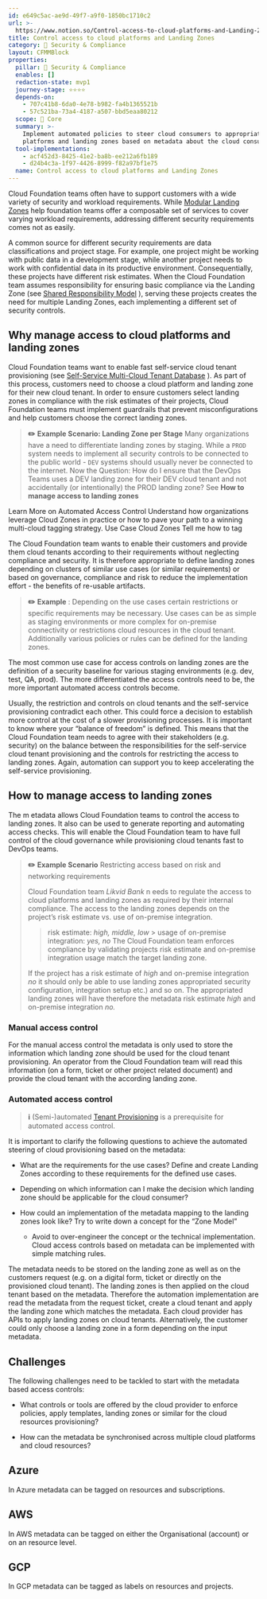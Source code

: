 ```yaml
---
id: e649c5ac-ae9d-49f7-a9f0-1850bc1710c2
url: >-
  https://www.notion.so/Control-access-to-cloud-platforms-and-Landing-Zones-e649c5acae9d49f7a9f01850bc1710c2
title: Control access to cloud platforms and Landing Zones
category: 🔖 Security & Compliance
layout: CFMMBlock
properties:
  pillar: 🔖 Security & Compliance
  enables: []
  redaction-state: mvp1
  journey-stage: ⭐️⭐️⭐️⭐️
  depends-on:
    - 707c41b8-6da0-4e78-b982-fa4b1365521b
    - 57c521ba-73a4-4187-a507-bbd5eaa80212
  scope: 🏢 Core
  summary: >-
    Implement automated policies to steer cloud consumers to appropriate cloud
    platforms and landing zones based on metadata about the cloud consumer.
  tool-implementations:
    - acf452d3-8425-41e2-ba8b-ee212a6fb189
    - d24b4c3a-1f97-4426-8999-f82a97bf1e75
  name: Control access to cloud platforms and Landing Zones
---
```


Cloud Foundation teams often have to support customers with a wide variety of security and workload requirements. While [Modular Landing Zones](/maturity-model/tenant-management/modular-landing-zones.md) help foundation teams offer a composable set of services to cover varying workload requirements, addressing different security requirements comes not as easily.

A common source for different security requirements are data classifications and project stage. For example, one project might be working with public data in a development stage, while another project needs to work with confidential data in its productive environment. Consequentially, these projects have different risk estimates. When the Cloud Foundation team assumes responsibility for ensuring basic compliance via the Landing Zone (see [Shared Responsibility Model](/maturity-model/security-and-compliance/shared-responsibility-model.md) ), serving these projects creates the need for multiple Landing Zones, each implementing a different set of security controls.

## Why manage access to cloud platforms and landing zones

Cloud Foundation teams want to enable fast self-service cloud tenant provisioning (see [Self-Service Multi-Cloud Tenant Database](/maturity-model/tenant-management/self-service-multi-cloud-tenant-database.md) ). As part of this process, customers need to choose a cloud platform and landing zone for their new cloud tenant. In order to ensure customers select landing zones in compliance with the risk estimates of their projects, Cloud Foundation teams must implement guardrails that prevent misconfigurations and help customers choose the correct landing zones.

> **✏️** **Example Scenario: Landing Zone per Stage** Many organizations have a need to differentiate landing zones by staging. While a `PROD` system needs to implement all security controls to be connected to the public world - `DEV` systems should usually never be connected to the internet. Now the Question: How do I ensure that the DevOps Teams uses a DEV landing zone for their DEV cloud tenant and not accidentally (or intentionally) the PROD landing zone? See **How to manage access to landing zones**



<!--notion-markdown-cms:raw-->
<CallToAction>
  <CtaHeader>Learn More on Automated Access Control</CtaHeader>
  <CtaText>Understand how organizations leverage Cloud Zones in practice or how to pave your path to a winning multi-cloud tagging strategy.</CtaText>
  <CtaButton class="btn-primary" url="https://www.meshcloud.io/use-case-cloud-zones/">Use Case Cloud Zones</CtaButton>
  <CtaButton class="btn-secondary" url="https://www.meshcloud.io/2020/10/27/your-path-to-a-winning-multi-cloud-tagging-strategy/">Tell me how to tag</CtaButton>
</CallToAction>

The Cloud Foundation team wants to enable their customers and provide them cloud tenants according to their requirements without neglecting compliance and security. It is therefore appropriate to define landing zones depending on clusters of similar use cases (or similar requirements) or based on governance, compliance and risk to reduce the implementation effort - the benefits of re-usable artifacts.

> **✏️** **Example** :
> Depending on the use cases certain restrictions or specific requirements may be necessary. 
> Use cases can be as simple as staging environments or more complex for on-premise connectivity or restrictions cloud resources in the cloud tenant. Additionally various policies or rules can be defined for the landing zones.

The most common use case for access controls on landing zones are the definition of a security baseline for various staging environments (e.g. dev, test, QA, prod). The more differentiated the access controls need to be, the more important automated access controls become.

Usually, the restriction and controls on cloud tenants and the self-service provisioning contradict each other. This could force a decision to establish more control at the cost of a slower provisioning processes. It is important to know where your “balance of freedom” is defined. This means that the Cloud Foundation team needs to agree with their stakeholders (e.g. security) on the balance between the responsibilities for the self-service cloud tenant provisioning and the controls for restricting the access to landing zones. Again, automation can support you to keep accelerating the self-service provisioning.

## How to manage access to landing zones

The m etadata allows Cloud Foundation teams to control the access to landing zones. It also can be used to generate reporting and automating access checks. This will enable the Cloud Foundation team to have full control of the cloud governance while provisioning cloud tenants fast to DevOps teams.

> **✏️** **Example Scenario** Restricting access based on risk and networking requirements
> 
> Cloud Foundation team *Likvid Bank*  n eeds to regulate the access to cloud platforms and landing zones as required by their internal compliance.
> The access to the landing zones depends on the project’s risk estimate vs. use of on-premise integration.
> > risk estimate: *high, middle, low* > usage of on-premise integration: *yes, no* The Cloud Foundation team enforces compliance by validating projects risk estimate and on-premise integration usage match the target landing zone.
> 
> If the project has a risk estimate of *high* and on-premise integration *no* it should only be able to use landing zones appropriated security configuration, integration setup etc.) and so on. The appropriated landing zones will have therefore the metadata risk estimate *high* and on-premise integration *no.*

### Manual access control

For the manual access control the metadata is only used to store the information which landing zone should be used for the cloud tenant provisioning. An operator from the Cloud Foundation team will read this information (on a form, ticket or other project related document) and provide the cloud tenant with the according landing zone.

### Automated access control

> **ℹ️** (Semi-)automated [Tenant Provisioning](/maturity-model/tenant-management/tenant-provisioning.md) is a prerequisite for automated access control.

It is important to clarify the following questions to achieve the automated steering of cloud provisioning based on the metadata:

- What are the requirements for the use cases? Define and create Landing Zones according to these requirements for the defined use cases.

- Depending on which information can I make the decision which landing zone should be applicable for the cloud consumer?

- How could an implementation of the metadata mapping to the landing zones look like? Try to write down a concept for the “Zone Model”

    - Avoid to over-engineer the concept or the technical implementation. Cloud access controls based on metadata can be implemented with simple matching rules.

The metadata needs to be stored on the landing zone as well as on the customers request (e.g. on a digital form, ticket or directly on the provisioned cloud tenant). The landing zones is then applied on the cloud tenant based on the metadata. Therefore the automation implementation are read the metadata from the request ticket, create a cloud tenant and apply the landing zone which matches the metadata. Each cloud provider has APIs to apply landing zones on cloud tenants. Alternatively, the customer could only choose a landing zone in a form depending on the input metadata.

## Challenges

The following challenges need to be tackled to start with the metadata based access controls:

- What controls or tools are offered by the cloud provider to enforce policies, apply templates, landing zones or similar for the cloud resources provisioning?

- How can the metadata be synchronised across multiple cloud platforms and cloud resources?

## Azure

In Azure metadata can be tagged on resources and subscriptions.

## AWS

In AWS metadata can be tagged on either the Organisational (account) or on an resource level.

## GCP

In GCP metadata can be tagged as labels on resources and projects.

